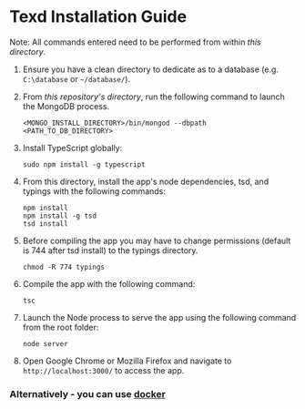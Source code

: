 Texd Installation Guide
=================

Note: All commands entered need to be performed from within *this directory*.

1. Ensure you have a clean directory to dedicate as to a database (e.g. `C:\database` or `~/database/`).

2. From *this repository's directory*, run the following command to launch the MongoDB process.
    ```shell
    <MONGO_INSTALL_DIRECTORY>/bin/mongod --dbpath <PATH_TO_DB_DIRECTORY>
    ```
    
3. Install TypeScript globally: 
    ```shell
    sudo npm install -g typescript
    ```
    
4. From this directory, install the app's node dependencies, tsd, and typings with the following commands:
    ```shell
    npm install
    npm install -g tsd
    tsd install
    ```

5. Before compiling the app you may have to change permissions (default is 744 after tsd install) to the typings directory.
    ```shell
    chmod -R 774 typings
    ```

6. Compile the app with the following command:
    ```shell
    tsc
    ```

7. Launch the Node process to serve the app using the following command from the root folder:
    ```shell
    node server
    ```

8. Open Google Chrome or Mozilla Firefox and navigate to `http://localhost:3000/` to access the app.

### Alternatively - you can use [docker](https://github.com/zalox/docker-images/tree/master/Texd)

